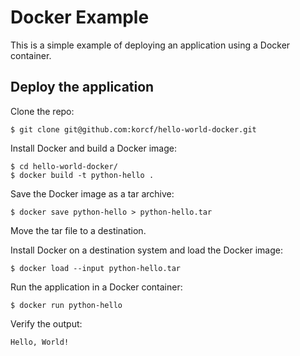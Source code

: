 # Docker Example

This is a simple example of deploying an application using a Docker container.

## Deploy the application

Clone the repo:
```
$ git clone git@github.com:korcf/hello-world-docker.git
```
Install Docker and build a Docker image:
```
$ cd hello-world-docker/
$ docker build -t python-hello .
```
Save the Docker image as a tar archive:
```
$ docker save python-hello > python-hello.tar
```
Move the tar file to a destination.

Install Docker on a destination system and load the Docker image:
```
$ docker load --input python-hello.tar 
```
Run the application in a Docker container:
```
$ docker run python-hello
```
Verify the output:
```
Hello, World!
```
